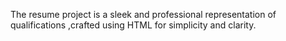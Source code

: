 The resume project is a sleek and professional representation of qualifications ,crafted using HTML for simplicity and clarity.
